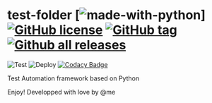 # test-folder [![made-with-python](https://img.shields.io/badge/Made%20with-Python-1f425f.svg)] [![GitHub license](https://img.shields.io/github/license/bmmauri/test-folder.svg)](https://github.com/bmmauri/test-folder/blob/master/LICENSE) [![GitHub tag](https://img.shields.io/github/tag/bmmauri/test-folder.svg)](https://GitHub.com/bmmauri/test-folder/tags/) [![Github all releases](https://img.shields.io/github/downloads/bmmauri/test-folder/total.svg)](https://GitHub.com/bmmauri/test-folder/releases/)



![Test](https://github.com/bmmauri/test-folder/workflows/Test/badge.svg?branch=master) ![Deploy](https://github.com/bmmauri/test-folder/workflows/Deploy/badge.svg?branch=master)
[![Codacy Badge](https://api.codacy.com/project/badge/Grade/a71b1ce7a7ae4742822eb06979660449)](https://app.codacy.com/manual/maurizio.bussi.mb/test-folder?utm_source=github.com&utm_medium=referral&utm_content=bmmauri/test-folder&utm_campaign=Badge_Grade_Dashboard)




Test Automation framework based on Python

Enjoy! Developped with love by @me
